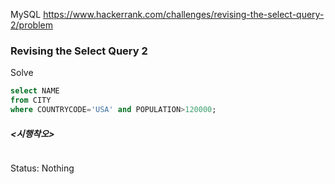 <!--# SQL-->
MySQL https://www.hackerrank.com/challenges/revising-the-select-query-2/problem
### Revising the Select Query 2

Solve
```sql
select NAME
from CITY
where COUNTRYCODE='USA' and POPULATION>120000;
```

##### <시행착오>
```sql

```

Status: Nothing
